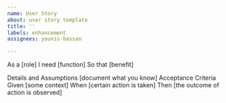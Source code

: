 ```yaml
---
name: User Story
about: user story template
title: ''
labels: enhancement
assignees: younis-hassan

---
```


As a [role]
I need [function]
So that [benefit]

Details and Assumptions
[document what you know]
Acceptance Criteria
Given [some context]
When [certain action is taken]
Then [the outcome of action is observed]
